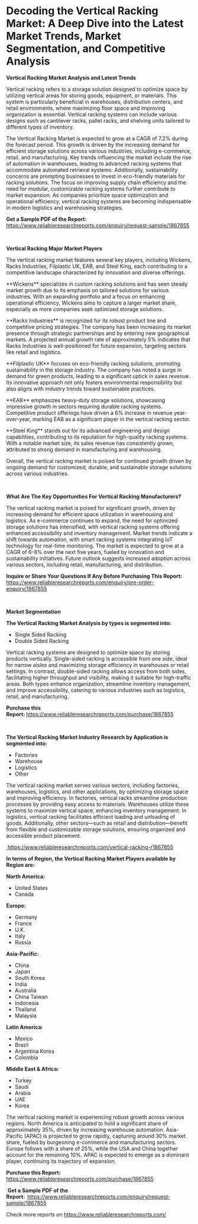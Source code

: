 <p><h1>Decoding the Vertical Racking Market: A Deep Dive into the Latest Market Trends, Market Segmentation, and Competitive Analysis</h1></p><p><strong>Vertical Racking Market Analysis and Latest Trends</strong></p>
<p><p>Vertical racking refers to a storage solution designed to optimize space by utilizing vertical areas for storing goods, equipment, or materials. This system is particularly beneficial in warehouses, distribution centers, and retail environments, where maximizing floor space and improving organization is essential. Vertical racking systems can include various designs such as cantilever racks, pallet racks, and shelving units tailored to different types of inventory.</p><p>The Vertical Racking Market is expected to grow at a CAGR of 7.2% during the forecast period. This growth is driven by the increasing demand for efficient storage solutions across various industries, including e-commerce, retail, and manufacturing. Key trends influencing the market include the rise of automation in warehouses, leading to advanced racking systems that accommodate automated retrieval systems. Additionally, sustainability concerns are prompting businesses to invest in eco-friendly materials for racking solutions. The focus on improving supply chain efficiency and the need for modular, customizable racking systems further contribute to market expansion. As companies prioritize space optimization and operational efficiency, vertical racking systems are becoming indispensable in modern logistics and warehousing strategies.</p></p>
<p><strong>Get a Sample PDF of the Report:&nbsp;</strong> <a href="https://www.reliableresearchreports.com/enquiry/request-sample/1867855?utm_campaign=2204&utm_medium=2&utm_source=Github&utm_content=ia&utm_term=19022025&utm_id=vertical-racking">https://www.reliableresearchreports.com/enquiry/request-sample/1867855</a></p>
<p>&nbsp;</p>
<p><strong>Vertical Racking Major Market Players</strong></p>
<p><p>The vertical racking market features several key players, including Wickens, Racks Industries, Filplastic UK, EAB, and Steel King, each contributing to a competitive landscape characterized by innovation and diverse offerings.</p><p>**Wickens** specializes in custom racking solutions and has seen steady market growth due to its emphasis on tailored solutions for various industries. With an expanding portfolio and a focus on enhancing operational efficiency, Wickens aims to capture a larger market share, especially as more companies seek optimized storage solutions.</p><p>**Racks Industries** is recognized for its robust product line and competitive pricing strategies. The company has been increasing its market presence through strategic partnerships and by entering new geographical markets. A projected annual growth rate of approximately 5% indicates that Racks Industries is well-positioned for future expansion, targeting sectors like retail and logistics.</p><p>**Filplastic UK** focuses on eco-friendly racking solutions, promoting sustainability in the storage industry. The company has noted a surge in demand for green products, leading to a significant uptick in sales revenue. Its innovative approach not only fosters environmental responsibility but also aligns with industry trends toward sustainable practices.</p><p>**EAB** emphasizes heavy-duty storage solutions, showcasing impressive growth in sectors requiring durable racking systems. Competitive product offerings have driven a 6% increase in revenue year-over-year, marking EAB as a significant player in the vertical racking sector.</p><p>**Steel King** stands out for its advanced engineering and design capabilities, contributing to its reputation for high-quality racking systems. With a notable market size, its sales revenue has consistently grown, attributed to strong demand in manufacturing and warehousing.</p><p>Overall, the vertical racking market is poised for continued growth driven by ongoing demand for customized, durable, and sustainable storage solutions across various industries.</p></p>
<p>&nbsp;</p>
<p><strong>What Are The Key Opportunities For Vertical Racking Manufacturers?</strong></p>
<p><p>The vertical racking market is poised for significant growth, driven by increasing demand for efficient space utilization in warehousing and logistics. As e-commerce continues to expand, the need for optimized storage solutions has intensified, with vertical racking systems offering enhanced accessibility and inventory management. Market trends indicate a shift towards automation, with smart racking systems integrating IoT technology for real-time monitoring. The market is expected to grow at a CAGR of 6-8% over the next five years, fueled by innovation and sustainability initiatives. Future outlook suggests increased adoption across various sectors, including retail, manufacturing, and distribution.</p></p>
<p><strong>Inquire or Share Your Questions If Any Before Purchasing This Report:</strong> <a href="https://www.reliableresearchreports.com/enquiry/pre-order-enquiry/1867855?utm_campaign=2204&utm_medium=2&utm_source=Github&utm_content=ia&utm_term=19022025&utm_id=vertical-racking">https://www.reliableresearchreports.com/enquiry/pre-order-enquiry/1867855</a></p>
<p>&nbsp;</p>
<p><strong>Market Segmentation</strong></p>
<p><strong>The Vertical Racking Market Analysis by types is segmented into:</strong></p>
<p><ul><li>Single Sided Racking</li><li>Double Sided Racking</li></ul></p>
<p><p>Vertical racking systems are designed to optimize space by storing products vertically. Single-sided racking is accessible from one side, ideal for narrow aisles and maximizing storage efficiency in warehouses or retail settings. In contrast, double-sided racking allows access from both sides, facilitating higher throughput and visibility, making it suitable for high-traffic areas. Both types enhance organization, streamline inventory management, and improve accessibility, catering to various industries such as logistics, retail, and manufacturing.</p></p>
<p><strong>Purchase this Report:&nbsp;</strong><a href="https://www.reliableresearchreports.com/purchase/1867855?utm_campaign=2204&utm_medium=2&utm_source=Github&utm_content=ia&utm_term=19022025&utm_id=vertical-racking">https://www.reliableresearchreports.com/purchase/1867855</a></p>
<p>&nbsp;</p>
<p><strong>The Vertical Racking Market Industry Research by Application is segmented into:</strong></p>
<p><ul><li>Factories</li><li>Warehouse</li><li>Logistics</li><li>Other</li></ul></p>
<p><p>The vertical racking market serves various sectors, including factories, warehouses, logistics, and other applications, by optimizing storage space and improving efficiency. In factories, vertical racks streamline production processes by providing easy access to materials. Warehouses utilize these systems to maximize vertical space, enhancing inventory management. In logistics, vertical racking facilitates efficient loading and unloading of goods. Additionally, other sectors—such as retail and distribution—benefit from flexible and customizable storage solutions, ensuring organized and accessible product placement.</p></p>
<p><a href="https://www.reliableresearchreports.com/vertical-racking-r1867855?utm_campaign=2204&utm_medium=2&utm_source=Github&utm_content=ia&utm_term=19022025&utm_id=vertical-racking">&nbsp;https://www.reliableresearchreports.com/vertical-racking-r1867855</a></p>
<p><strong>In terms of Region, the Vertical Racking Market Players available by Region are:</strong></p>
<p>
    <p> <strong> North America: </strong>
        <ul>
            <li>United States</li>
            <li>Canada</li>
        </ul>
        </p> 
    <p> <strong> Europe: </strong>
        <ul>
            <li>Germany</li>
            <li>France</li>
            <li>U.K.</li>
            <li>Italy</li>
            <li>Russia</li>
        </ul>
        </p> 
    <p> <strong> Asia-Pacific: </strong>
        <ul>
            <li>China</li>
            <li>Japan</li>
            <li>South Korea</li>
            <li>India</li>
            <li>Australia</li>
            <li>China Taiwan</li>
            <li>Indonesia</li>
            <li>Thailand</li>
            <li>Malaysia</li>
        </ul>
        </p> 
    <p> <strong> Latin America: </strong>
        <ul>
            <li>Mexico</li>
            <li>Brazil</li>
            <li>Argentina Korea</li>
            <li>Colombia</li>
        </ul>
        </p> 
    <p> <strong> Middle East & Africa: </strong>
        <ul>
            <li>Turkey</li>
            <li>Saudi</li>
            <li>Arabia</li>
            <li>UAE</li>
            <li>Korea</li>
        </ul>
    </p>
    </p>
<p><p>The vertical racking market is experiencing robust growth across various regions. North America is anticipated to hold a significant share of approximately 35%, driven by increasing warehouse automation. Asia-Pacific (APAC) is projected to grow rapidly, capturing around 30% market share, fueled by burgeoning e-commerce and manufacturing sectors. Europe follows with a share of 25%, while the USA and China together account for the remaining 10%. APAC is expected to emerge as a dominant player, continuing its trajectory of expansion.</p></p>
<p><strong>Purchase this Report: </strong><a href="https://www.reliableresearchreports.com/purchase/1867855?utm_campaign=2204&utm_medium=2&utm_source=Github&utm_content=ia&utm_term=19022025&utm_id=vertical-racking">https://www.reliableresearchreports.com/purchase/1867855</a></p>
<p>&nbsp;<strong>Get a Sample PDF of the Report:&nbsp;&nbsp;</strong><a href="https://www.reliableresearchreports.com/enquiry/request-sample/1867855?utm_campaign=2204&utm_medium=2&utm_source=Github&utm_content=ia&utm_term=19022025&utm_id=vertical-racking">https://www.reliableresearchreports.com/enquiry/request-sample/1867855</a></p>
<p><strong></strong></p>
<p>Check more reports on <a href="https://www.reliableresearchreports.com/?utm_campaign=2204&utm_medium=2&utm_source=Github&utm_content=ia&utm_term=19022025&utm_id=vertical-racking">https://www.reliableresearchreports.com/</a></p>